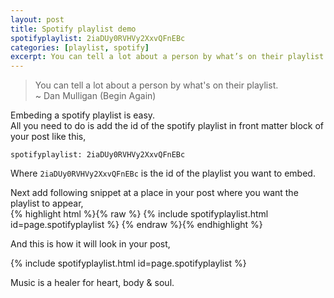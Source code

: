 ```yaml
---
layout: post
title: Spotify playlist demo
spotifyplaylist: 2iaDUy0RVHVy2XxvQFnEBc
categories: [playlist, spotify]
excerpt: You can tell a lot about a person by what’s on their playlist.
---
```


> You can tell a lot about a person by what's on their playlist.  
~ Dan Mulligan (Begin Again)  

Embeding a spotify playlist is easy.  
All you need to do is add the id of the spotify playlist in front matter block of your post like this,  
```
spotifyplaylist: 2iaDUy0RVHVy2XxvQFnEBc
```  
Where `2iaDUy0RVHVy2XxvQFnEBc` is the id of the playlist you want to embed.  

Next add following snippet at a place in your post where you want the playlist to appear,  
{% highlight html %}{% raw %}
{% include spotifyplaylist.html id=page.spotifyplaylist %}
{% endraw %}{% endhighlight %}

And this is how it will look in your post,  

{% include spotifyplaylist.html id=page.spotifyplaylist %}  

Music is a healer for heart, body & soul.  
